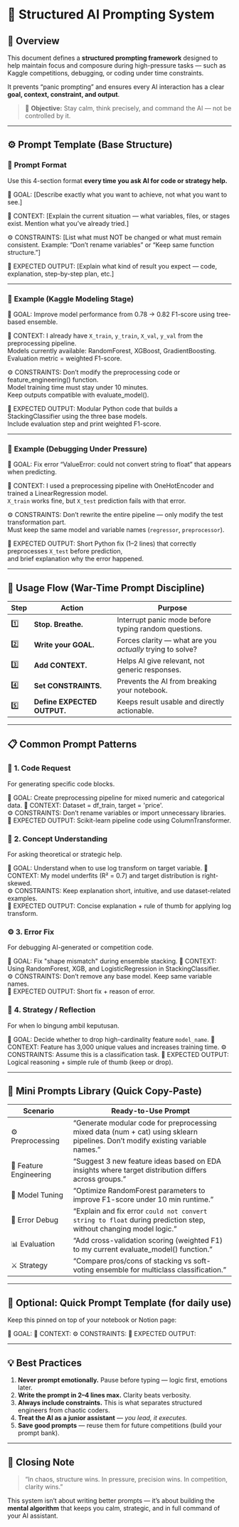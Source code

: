 
# 🧠 **Structured AI Prompting System**

## 📘 Overview

This document defines a **structured prompting framework** designed to help maintain focus and composure during high-pressure tasks — such as Kaggle competitions, debugging, or coding under time constraints.

It prevents “panic prompting” and ensures every AI interaction has a clear **goal, context, constraint, and output**.

> 🎯 **Objective:**
> Stay calm, think precisely, and command the AI — not be controlled by it.

---

## ⚙️ **Prompt Template (Base Structure)**

### 🧩 **Prompt Format**

Use this 4-section format **every time you ask AI for code or strategy help.**


🎯 GOAL:
[Describe exactly what you want to achieve, not what you want to see.]

📍 CONTEXT:
[Explain the current situation — what variables, files, or stages exist.
Mention what you’ve already tried.]

⚙️ CONSTRAINTS:
[List what must NOT be changed or what must remain consistent.
Example: “Don’t rename variables” or “Keep same function structure.”]

🧾 EXPECTED OUTPUT:
[Explain what kind of result you expect — code, explanation, step-by-step plan, etc.]

---

### 🧠 **Example (Kaggle Modeling Stage)**

🎯 GOAL:
Improve model performance from 0.78 → 0.82 F1-score using tree-based ensemble.

📍 CONTEXT:
I already have `X_train`, `y_train`, `X_val`, `y_val` from the preprocessing pipeline.  
Models currently available: RandomForest, XGBoost, GradientBoosting.  
Evaluation metric = weighted F1-score.

⚙️ CONSTRAINTS:
Don’t modify the preprocessing code or feature_engineering() function.  
Model training time must stay under 10 minutes.  
Keep outputs compatible with evaluate_model().

🧾 EXPECTED OUTPUT:
Modular Python code that builds a StackingClassifier using the three base models.  
Include evaluation step and print weighted F1-score.


---

### 🧩 **Example (Debugging Under Pressure)**

🎯 GOAL:
Fix error “ValueError: could not convert string to float” that appears when predicting.

📍 CONTEXT:
I used a preprocessing pipeline with OneHotEncoder and trained a LinearRegression model.  
`X_train` works fine, but `X_test` prediction fails with that error.

⚙️ CONSTRAINTS:
Don’t rewrite the entire pipeline — only modify the test transformation part.  
Must keep the same model and variable names (`regressor`, `preprocessor`).

🧾 EXPECTED OUTPUT:
Short Python fix (1–2 lines) that correctly preprocesses `X_test` before prediction,  
and brief explanation why the error happened.

---

## 🧭 **Usage Flow (War-Time Prompt Discipline)**

| Step | Action                      | Purpose                                                   |
| ---- | --------------------------- | --------------------------------------------------------- |
| 1️⃣  | **Stop. Breathe.**          | Interrupt panic mode before typing random questions.      |
| 2️⃣  | **Write your GOAL.**        | Forces clarity — what are you *actually* trying to solve? |
| 3️⃣  | **Add CONTEXT.**            | Helps AI give relevant, not generic responses.            |
| 4️⃣  | **Set CONSTRAINTS.**        | Prevents the AI from breaking your notebook.              |
| 5️⃣  | **Define EXPECTED OUTPUT.** | Keeps result usable and directly actionable.              |

---

## 📋 **Common Prompt Patterns**

### 🧱 **1. Code Request**

For generating specific code blocks.


🎯 GOAL: Create preprocessing pipeline for mixed numeric and categorical data.
📍 CONTEXT: Dataset = df_train, target = 'price'.  
⚙️ CONSTRAINTS: Don’t rename variables or import unnecessary libraries.  
🧾 EXPECTED OUTPUT: Scikit-learn pipeline code using ColumnTransformer.


### 🧠 **2. Concept Understanding**

For asking theoretical or strategic help.

🎯 GOAL: Understand when to use log transform on target variable.
📍 CONTEXT: My model underfits (R² = 0.7) and target distribution is right-skewed.  
⚙️ CONSTRAINTS: Keep explanation short, intuitive, and use dataset-related examples.  
🧾 EXPECTED OUTPUT: Concise explanation + rule of thumb for applying log transform.


### ⚙️ **3. Error Fix**

For debugging AI-generated or competition code.

🎯 GOAL: Fix "shape mismatch" during ensemble stacking.
📍 CONTEXT: Using RandomForest, XGB, and LogisticRegression in StackingClassifier.  
⚙️ CONSTRAINTS: Don’t remove any base model. Keep same variable names.  
🧾 EXPECTED OUTPUT: Short fix + reason of error.


### 🧩 **4. Strategy / Reflection**

For when lo bingung ambil keputusan.


🎯 GOAL: Decide whether to drop high-cardinality feature `model_name`.
📍 CONTEXT: Feature has 3,000 unique values and increases training time.
⚙️ CONSTRAINTS: Assume this is a classification task.
🧾 EXPECTED OUTPUT: Logical reasoning + simple rule of thumb (keep or drop).

---

## 🧰 **Mini Prompts Library (Quick Copy-Paste)**

| Scenario               | Ready-to-Use Prompt                                                                                                             |
| ---------------------- | ------------------------------------------------------------------------------------------------------------------------------- |
| ⚙️ Preprocessing       | “Generate modular code for preprocessing mixed data (num + cat) using sklearn pipelines. Don’t modify existing variable names.” |
| 🧩 Feature Engineering | “Suggest 3 new feature ideas based on EDA insights where target distribution differs across groups.”                            |
| 🧠 Model Tuning        | “Optimize RandomForest parameters to improve F1-score under 10 min runtime.”                                                    |
| 🚨 Error Debug         | “Explain and fix error `could not convert string to float` during prediction step, without changing model logic.”               |
| 📊 Evaluation          | “Add cross-validation scoring (weighted F1) to my current evaluate_model() function.”                                           |
| ⚔️ Strategy            | “Compare pros/cons of stacking vs soft-voting ensemble for multiclass classification.”                                          |

---

## 🧩 **Optional: Quick Prompt Template (for daily use)**

Keep this pinned on top of your notebook or Notion page:

🎯 GOAL:
📍 CONTEXT:
⚙️ CONSTRAINTS:
🧾 EXPECTED OUTPUT:

---

## 💡 **Best Practices**

1. **Never prompt emotionally.** Pause before typing — logic first, emotions later.
2. **Write the prompt in 2–4 lines max.** Clarity beats verbosity.
3. **Always include constraints.** This is what separates structured engineers from chaotic coders.
4. **Treat the AI as a junior assistant** — *you lead, it executes.*
5. **Save good prompts** — reuse them for future competitions (build your prompt bank).

---

## 🏁 Closing Note

> “In chaos, structure wins.
> In pressure, precision wins.
> In competition, clarity wins.”

This system isn’t about writing better prompts —
it’s about building the **mental algorithm** that keeps you calm, strategic, and in full command of your AI assistant.
